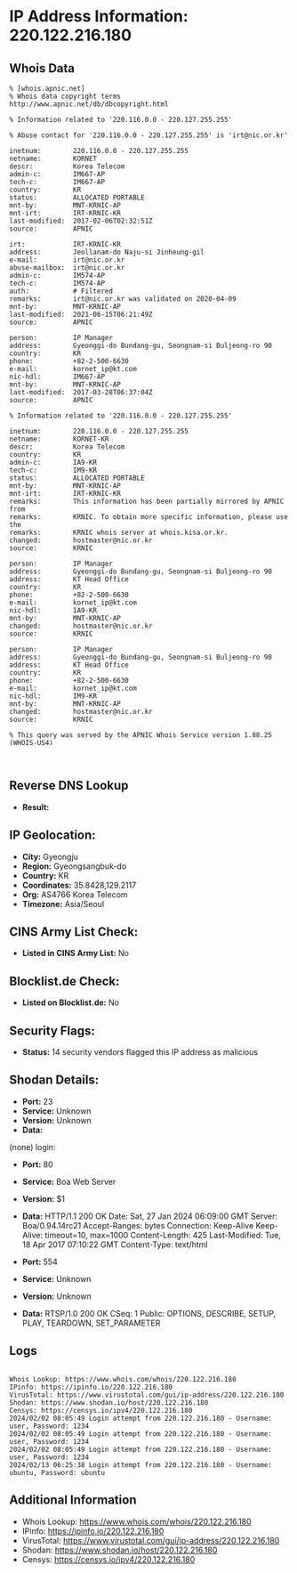 # IP Address Information: 220.122.216.180

## Whois Data
```
% [whois.apnic.net]
% Whois data copyright terms    http://www.apnic.net/db/dbcopyright.html

% Information related to '220.116.0.0 - 220.127.255.255'

% Abuse contact for '220.116.0.0 - 220.127.255.255' is 'irt@nic.or.kr'

inetnum:        220.116.0.0 - 220.127.255.255
netname:        KORNET
descr:          Korea Telecom
admin-c:        IM667-AP
tech-c:         IM667-AP
country:        KR
status:         ALLOCATED PORTABLE
mnt-by:         MNT-KRNIC-AP
mnt-irt:        IRT-KRNIC-KR
last-modified:  2017-02-06T02:32:51Z
source:         APNIC

irt:            IRT-KRNIC-KR
address:        Jeollanam-do Naju-si Jinheung-gil
e-mail:         irt@nic.or.kr
abuse-mailbox:  irt@nic.or.kr
admin-c:        IM574-AP
tech-c:         IM574-AP
auth:           # Filtered
remarks:        irt@nic.or.kr was validated on 2020-04-09
mnt-by:         MNT-KRNIC-AP
last-modified:  2021-06-15T06:21:49Z
source:         APNIC

person:         IP Manager
address:        Gyeonggi-do Bundang-gu, Seongnam-si Buljeong-ro 90
country:        KR
phone:          +82-2-500-6630
e-mail:         kornet_ip@kt.com
nic-hdl:        IM667-AP
mnt-by:         MNT-KRNIC-AP
last-modified:  2017-03-28T06:37:04Z
source:         APNIC

% Information related to '220.116.0.0 - 220.127.255.255'

inetnum:        220.116.0.0 - 220.127.255.255
netname:        KORNET-KR
descr:          Korea Telecom
country:        KR
admin-c:        IA9-KR
tech-c:         IM9-KR
status:         ALLOCATED PORTABLE
mnt-by:         MNT-KRNIC-AP
mnt-irt:        IRT-KRNIC-KR
remarks:        This information has been partially mirrored by APNIC from
remarks:        KRNIC. To obtain more specific information, please use the
remarks:        KRNIC whois server at whois.kisa.or.kr.
changed:        hostmaster@nic.or.kr
source:         KRNIC

person:         IP Manager
address:        Gyeonggi-do Bundang-gu, Seongnam-si Buljeong-ro 90
address:        KT Head Office
country:        KR
phone:          +82-2-500-6630
e-mail:         kornet_ip@kt.com
nic-hdl:        IA9-KR
mnt-by:         MNT-KRNIC-AP
changed:        hostmaster@nic.or.kr
source:         KRNIC

person:         IP Manager
address:        Gyeonggi-do Bundang-gu, Seongnam-si Buljeong-ro 90
address:        KT Head Office
country:        KR
phone:          +82-2-500-6630
e-mail:         kornet_ip@kt.com
nic-hdl:        IM9-KR
mnt-by:         MNT-KRNIC-AP
changed:        hostmaster@nic.or.kr
source:         KRNIC

% This query was served by the APNIC Whois Service version 1.88.25 (WHOIS-US4)



```
## Reverse DNS Lookup
- **Result:** 

## IP Geolocation:
- **City:** Gyeongju
- **Region:** Gyeongsangbuk-do
- **Country:** KR
- **Coordinates:** 35.8428,129.2117
- **Org:** AS4766 Korea Telecom
- **Timezone:** Asia/Seoul

## CINS Army List Check:
- **Listed in CINS Army List:** 
No

## Blocklist.de Check:
- **Listed on Blocklist.de:** 
No

## Security Flags:
- **Status:** 14 security vendors flagged this IP address as malicious

## Shodan Details:
- **Port:** 23
- **Service:** Unknown
- **Version:** Unknown
- **Data:** 
(none) login: 

- **Port:** 80
- **Service:** Boa Web Server
- **Version:** $1
- **Data:** HTTP/1.1 200 OK
Date: Sat, 27 Jan 2024 06:09:00 GMT
Server: Boa/0.94.14rc21
Accept-Ranges: bytes
Connection: Keep-Alive
Keep-Alive: timeout=10, max=1000
Content-Length: 425
Last-Modified: Tue, 18 Apr 2017 07:10:22 GMT
Content-Type: text/html



- **Port:** 554
- **Service:** Unknown
- **Version:** Unknown
- **Data:** RTSP/1.0 200 OK
CSeq: 1
Public: OPTIONS, DESCRIBE, SETUP, PLAY, TEARDOWN, SET_PARAMETER



## Logs
```

Whois Lookup: https://www.whois.com/whois/220.122.216.180
IPinfo: https://ipinfo.io/220.122.216.180
VirusTotal: https://www.virustotal.com/gui/ip-address/220.122.216.180
Shodan: https://www.shodan.io/host/220.122.216.180
Censys: https://censys.io/ipv4/220.122.216.180
2024/02/02 08:05:49 Login attempt from 220.122.216.180 - Username: user, Password: 1234
2024/02/02 08:05:49 Login attempt from 220.122.216.180 - Username: user, Password: 1234
2024/02/02 08:05:49 Login attempt from 220.122.216.180 - Username: user, Password: 1234
2024/02/13 06:25:38 Login attempt from 220.122.216.180 - Username: ubuntu, Password: ubuntu

```
## Additional Information
- Whois Lookup: https://www.whois.com/whois/220.122.216.180
- IPinfo: https://ipinfo.io/220.122.216.180
- VirusTotal: https://www.virustotal.com/gui/ip-address/220.122.216.180
- Shodan: https://www.shodan.io/host/220.122.216.180
- Censys: https://censys.io/ipv4/220.122.216.180


